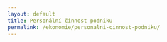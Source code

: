 ```yaml
---
layout: default
title: Personální činnost podniku
permalink: /ekonomie/personalni-cinnost-podniku/
---
```

